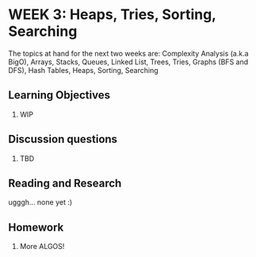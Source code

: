 # WEEK 3: Heaps, Tries, Sorting, Searching

The topics at hand for the next two weeks are: Complexity Analysis (a.k.a BigO), Arrays, Stacks, Queues, Linked List, Trees, Tries, Graphs (BFS and DFS), Hash Tables, Heaps, Sorting, Searching

## Learning Objectives

1. WIP

## Discussion questions

1. TBD

## Reading and Research

ugggh... none yet :)

## Homework

1. More ALGOS!
